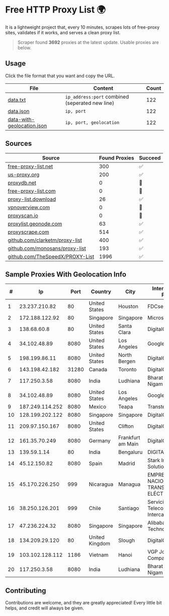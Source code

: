 
# Free HTTP Proxy List 🌍

It is a lightweight project that, every 10 minutes, scrapes lots of free-proxy sites, validates if it works, and serves a clean proxy list.


> Scraper found **3692** proxies at the latest update. Usable proxies are below.

## Usage

Click the file format that you want and copy the URL.


|File|Content|Count|
|----|-------|-----|
|[data.txt](https://raw.githubusercontent.com/themiralay/Proxy-List-World/master/data.txt)|`ip_address:port` combined (seperated new line)|122|
|[data.json](https://raw.githubusercontent.com/themiralay/Proxy-List-World/master/data.json)|`ip, port`|122|
|[data-with-geolocation.json](https://raw.githubusercontent.com/themiralay/Proxy-List-World/master/data-with-geolocation.json)|`ip, port, geolocation`|122|

## Sources

|Source|Found Proxies|Succeed|
|------|-------------|-------|
|[free-proxy-list.net](https://free-proxy-list.net)|300|✅|
|[us-proxy.org](https://www.us-proxy.org)|200|✅|
|[proxydb.net](http://proxydb.net)|0|🚫|
|[free-proxy-list.com](https://free-proxy-list.com/?page=&port=&type%5B%5D=http&type%5B%5D=https&up_time=0&search=Search)|0|🚫|
|[proxy-list.download](https://www.proxy-list.download/HTTP)|26|✅|
|[vpnoverview.com](https://vpnoverview.com/privacy/anonymous-browsing/free-proxy-servers)|0|🚫|
|[proxyscan.io](https://www.proxyscan.io)|0|🚫|
|[proxylist.geonode.com](https://proxylist.geonode.com/api/proxy-list?limit=300&page=1&sort_by=lastChecked&sort_type=desc&protocols=http,https)|63|✅|
|[proxyscrape.com](https://api.proxyscrape.com/v2/?request=displayproxies&protocol=http&timeout=10000&country=all&ssl=all&anonymity=all)|514|✅|
|[github.com/clarketm/proxy-list](https://raw.githubusercontent.com/clarketm/proxy-list/master/proxy-list-raw.txt)|400|✅|
|[github.com/monosans/proxy-list](https://raw.githubusercontent.com/monosans/proxy-list/main/proxies/http.txt)|193|✅|
|[github.com/TheSpeedX/PROXY-List](https://raw.githubusercontent.com/TheSpeedX/PROXY-List/master/http.txt)|1996|✅|


## Sample Proxies With Geolocation Info

|#|Ip|Port|Country|City|Internet Service Provider|
|-|--|----|-------|----|-------------------------|
|1|23.237.210.82|80|United States|Houston|FDCservers.net|
|2|172.188.122.92|80|Singapore|Singapore|Microsoft|
|3|138.68.60.8|80|United States|Santa Clara|DigitalOcean, LLC|
|4|34.102.48.89|8080|United States|Los Angeles|Google LLC|
|5|198.199.86.11|8080|United States|North Bergen|DigitalOcean, LLC|
|6|143.198.42.182|31280|Canada|Toronto|DigitalOcean, LLC|
|7|117.250.3.58|8080|India|Ludhiana|Bharat Sanchar Nigam Ltd|
|8|34.102.48.89|8080|United States|Los Angeles|Google LLC|
|9|187.249.114.252|8080|Mexico|Teapa|Transtelco Inc|
|10|128.199.202.122|8080|Singapore|Singapore|DigitalOcean, LLC|
|11|209.97.150.167|8080|United States|Clifton|DigitalOcean, LLC|
|12|161.35.70.249|8080|Germany|Frankfurt am Main|DigitalOcean, LLC|
|13|139.59.1.14|80|India|Bengaluru|DIGITALOCEAN|
|14|45.12.150.82|8080|Spain|Madrid|Stark Industries Solutions LTD|
|15|45.170.226.250|999|Nicaragua|Managua|EMPRESA NACIONAL DE TRANSMISIÓN ELÉCTRICA|
|16|38.250.126.201|999|Chile|Santiago|Servicios De Telecomunicaciones Intercable Ltda.|
|17|47.236.224.32|8080|Singapore|Singapore|Alibaba (US) Technology Co., Ltd.|
|18|134.209.29.120|80|United Kingdom|Slough|DigitalOcean, LLC|
|19|103.102.128.112|1186|Vietnam|Hanoi|VGP Joint Stock Company|
|20|117.250.3.58|8080|India|Ludhiana|Bharat Sanchar Nigam Ltd|



## Contributing

Contributions are welcome, and they are greatly appreciated! Every
little bit helps, and credit will always be given.

